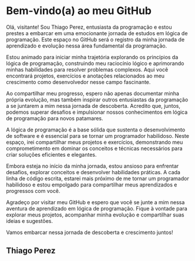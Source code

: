 # Bem-vindo(a) ao meu GitHub

Olá, visitante! Sou Thiago Perez, entusiasta da programação e estou prestes a embarcar em uma emocionante jornada de estudos em lógica de programação. Este espaço no GitHub será o registro da minha jornada de aprendizado e evolução nessa área fundamental da programação.

Estou animado para iniciar minha trajetória explorando os princípios da lógica de programação, construindo meu raciocínio lógico e aprimorando minhas habilidades para resolver problemas complexos. Aqui você encontrará projetos, exercícios e anotações relacionados ao meu crescimento como desenvolvedor nesse campo fascinante.

Ao compartilhar meu progresso, espero não apenas documentar minha própria evolução, mas também inspirar outros entusiastas da programação a se juntarem a mim nessa jornada de descoberta. Acredito que, juntos, podemos superar desafios e impulsionar nossos conhecimentos em lógica de programação para novos patamares.

A lógica de programação é a base sólida que sustenta o desenvolvimento de software e é essencial para se tornar um programador habilidoso. Neste espaço, irei compartilhar meus projetos e exercícios, demonstrando meu comprometimento em dominar os conceitos e técnicas necessários para criar soluções eficientes e elegantes.

Embora esteja no início da minha jornada, estou ansioso para enfrentar desafios, explorar conceitos e desenvolver habilidades práticas. A cada linha de código escrita, estarei mais próximo de me tornar um programador habilidoso e estou empolgado para compartilhar meus aprendizados e progressos com você.

Agradeço por visitar meu GitHub e espero que você se junte a mim nessa aventura de aprendizado em lógica de programação. Fique à vontade para explorar meus projetos, acompanhar minha evolução e compartilhar suas ideias e sugestões.

Vamos embarcar nessa jornada de descoberta e crescimento juntos!

## Thiago Perez
